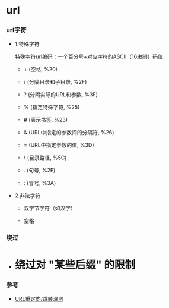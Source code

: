 # url

### url字符

* 1.特殊字符

    特殊字符url编码：一个百分号+对应字符的ASCII（16进制）码值

    * \+ (空格, %20)

    * / (分隔目录和子目录, %2F)

    * ? (分隔实际的URL和参数, %3F)

    * % (指定特殊字符, %25)

    * \# (表示书签, %23)

    * & (URL中指定的参数间的分隔符, %26)

    * = (URL中指定参数的值, %3D)

    * \ (目录路径, %5C)

    * . (句号, %2E)

    * : (冒号, %3A)

* 2.非法字符

    * 双字节字符（如汉字）

    * 空格

### 绕过

* # 绕过对 "某些后缀" 的限制

### 参考

* [URL重定向/跳转漏洞][1]

[1]: http://drops.wooyun.org/papers/58
